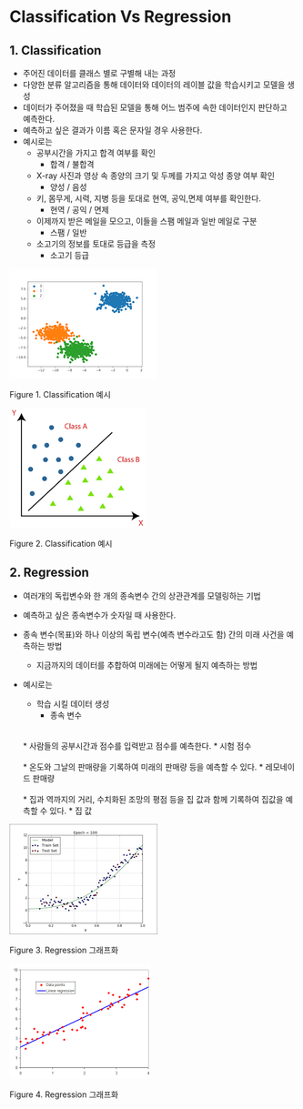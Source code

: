 Classification Vs Regression
===============================

## 1. Classification
* 주어진 데이터를 클래스 별로 구별해 내는 과정
* 다양한 분류 알고리즘을 통해 데이터와 데이터의 레이블 값을 학습시키고 모델을 생성
* 데이터가 주어졌을 때 학습된 모델을 통해 어느 범주에 속한 데이터인지 판단하고 예측한다.
* 예측하고 싶은 결과가 이름 혹은 문자일 경우 사용한다.
* 예시로는
    * 공부시간을 가지고 합격 여부를 확인
        * 합격 / 불합격
    * X-ray 사진과 영상 속 종양의 크기 및 두께를 가지고 악성 종양 여부 확인
        * 양성 / 음성
    * 키, 몸무게, 시력, 지병 등을 토대로 현역, 공익,면제 여부를 확인한다.
        * 현역 / 공익 / 면제
    * 이제까지 받은 메일을 모으고, 이들을 스팸 메일과 일반 메일로 구분
        * 스팸 / 일반
    * 소고기의 정보를 토대로 등급을 측정
        * 소고기 등급

<img src="img/classification_1.png">

Figure 1. Classification 예시

<img src="img/classification_2.png">

Figure 2. Classification 예시


## 2. Regression
* 여러개의 독립변수와 한 개의 종속변수 간의 상관관계를 모델링하는 기법

* 예측하고 싶은 종속변수가 숫자일 때 사용한다.

* 종속 변수(목표)와 하나 이상의 독립 변수(예측 변수라고도 함) 간의 미래 사건을 예측하는 방법
    * 지금까지의 데이터를 추합하여 미래에는 어떻게 될지 예측하는 방법

* 예시로는
    * 학습 시킬 데이터 생성
        * 종속 변수
    <br>
    <br>
    * 사람들의 공부시간과 점수를 입력받고 점수를 예측한다.
        * 시험 점수
    <br>
    <br>
    * 온도와 그날의 판매량을 기록하여 미래의 판매량 등을 예측할 수 있다.
        * 레모네이드 판매량
    <br>
    <br>
    * 집과 역까지의 거리, 수치화된 조망의 평점 등을 집 값과 함께 기록하여 집값을 예측할 수 있다.
        * 집 값

<img src="img/regression.png">

Figure 3. Regression 그래프화

<img src="img/regression_1.png">

Figure 4. Regression 그래프화





